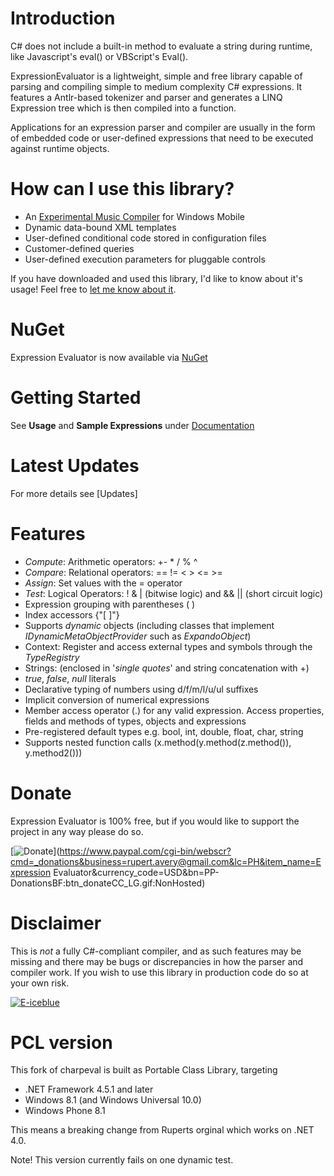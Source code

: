 # Introduction

C# does not include a built-in method to evaluate a string during runtime, like Javascript's eval() or VBScript's Eval().

ExpressionEvaluator is a lightweight, simple and free library capable of parsing and compiling simple to medium complexity C# expressions. It features a Antlr-based tokenizer and parser and generates a LINQ Expression tree which is then compiled into a function.

Applications for an expression parser and compiler are usually in the form of embedded code or user-defined expressions that need to be executed against runtime objects. 

# How can I use this library?

* An [Experimental Music Compiler](http://www.windowsphone.com/en-us/store/app/experimental-music-compiler/370af565-51c8-4cd0-af6a-32d1e9a6690a) for Windows Mobile
* Dynamic data-bound XML templates
* User-defined conditional code stored in configuration files
* Customer-defined queries
* User-defined execution parameters for pluggable controls

If you have downloaded and used this library, I'd like to know about it's usage! Feel free to [let me know about it](https://www.codeplex.com/site/users/contact/rupertavery?OriginalUrl=https://csharpeval.codeplex.com).

# NuGet

Expression Evaluator is now available via [NuGet](https://www.nuget.org/packages/ExpressionEvaluator)

# Getting Started

See **Usage** and **Sample Expressions** under [Documentation](https://csharpeval.codeplex.com/documentation)

# Latest Updates

For more details see [Updates]

# Features

* *Compute*: Arithmetic operators: +- * / % ^
* *Compare*: Relational operators: == != < > <= >=
* *Assign*: Set values with the = operator
* *Test*: Logical Operators: ! & | (bitwise logic) and && || (short circuit logic)
* Expression grouping with parentheses ( )
* Index accessors {"[ ]"}
* Supports *dynamic* objects (including classes that implement *IDynamicMetaObjectProvider* such as *ExpandoObject*)
* Context: Register and access external types and symbols through the *TypeRegistry*
* Strings: (enclosed in '_single quotes_' and string concatenation with +)
* _true_, _false_, _null_ literals
* Declarative typing of numbers using d/f/m/l/u/ul suffixes
* Implicit conversion of numerical expressions
* Member access operator (.) for any valid expression.  Access properties, fields and methods of types, objects and expressions
* Pre-registered default types e.g. bool, int, double, float, char, string
* Supports nested function calls (x.method(y.method(z.method()), y.method2()))

# Donate

Expression Evaluator is 100% free, but if you would like to support the project in any way please do so.

[![Donate](https://www.paypalobjects.com/webstatic/en_US/btn/btn_donate_cc_147x47.png)](https://www.paypal.com/cgi-bin/webscr?cmd=_donations&business=rupert.avery@gmail.com&lc=PH&item_name=Expression Evaluator&currency_code=USD&bn=PP-DonationsBF:btn_donateCC_LG.gif:NonHosted)

# Disclaimer

This is *not* a fully C#-compliant compiler, and as such features may be missing and there may be bugs or discrepancies in how the parser and compiler work.  If you wish to use this library in production code do so at your own risk.

[![E-iceblue](http://www.e-iceblue.com/components/com_affiliate/banners/3ca481a23a214e4c43b56861a904e189.gif)](http://www.e-iceblue.com/Spire.PDF/Spire.PDF-for-.NET.html?aff_id=96&amp;amp;banner_id=15)

# PCL version
This fork of charpeval is built as Portable Class Library, targeting
* .NET Framework 4.5.1 and later
* Windows 8.1 (and Windows Universal 10.0)
* Windows Phone 8.1
 
 This means a breaking change from Ruperts orginal which works on .NET 4.0.
 
 Note! This version currently fails on one dynamic test.
 
 